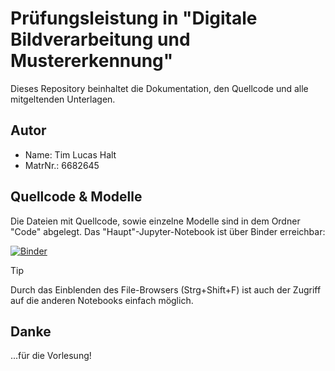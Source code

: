 # Prüfungsleistung in "Digitale Bildverarbeitung und Mustererkennung"

Dieses Repository beinhaltet die Dokumentation, den Quellcode und alle mitgeltenden Unterlagen.

## Autor

- Name:     Tim Lucas Halt
- MatrNr.:  6682645

## Quellcode & Modelle
Die Dateien mit Quellcode, sowie einzelne Modelle sind in dem Ordner "Code" abgelegt. Das "Haupt"-Jupyter-Notebook ist über Binder erreichbar:

[![Binder](https://mybinder.org/badge_logo.svg)](https://mybinder.org/v2/gh/LucHalt/LucHalt_TFE21-2_deepLearning/main?labpath=Code%2Fpepsi.evaluation.ipynb)

> [!TIP]
> Durch das Einblenden des File-Browsers (Strg+Shift+F) ist auch der Zugriff auf die anderen Notebooks einfach möglich.

## Danke
...für die Vorlesung!
